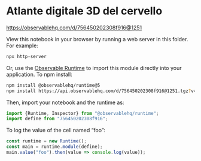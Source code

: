 # Atlante digitale 3D del cervello

https://observablehq.com/d/756450202308f916@1251

View this notebook in your browser by running a web server in this folder. For
example:

~~~sh
npx http-server
~~~

Or, use the [Observable Runtime](https://github.com/observablehq/runtime) to
import this module directly into your application. To npm install:

~~~sh
npm install @observablehq/runtime@5
npm install https://api.observablehq.com/d/756450202308f916@1251.tgz?v=3
~~~

Then, import your notebook and the runtime as:

~~~js
import {Runtime, Inspector} from "@observablehq/runtime";
import define from "756450202308f916";
~~~

To log the value of the cell named “foo”:

~~~js
const runtime = new Runtime();
const main = runtime.module(define);
main.value("foo").then(value => console.log(value));
~~~
